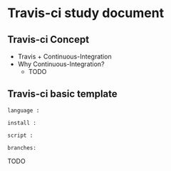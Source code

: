 # Travis-ci study document
## Travis-ci Concept

- Travis + Continuous-Integration
- Why Continuous-Integration? 
  - TODO
  
## Travis-ci basic template

```
language : 

install :
  
script : 

branches:
```
TODO
